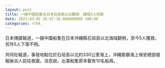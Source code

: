 ```yaml
---
layout: post
title: 一艘中國船隻在日本石垣島以北翻側　據報5人失蹤
date: 2021-03-02 16:47:16.000000000 +08:00
categories: rthk
---
```


日本傳媒報道，一艘中國船隻在日本沖繩縣石垣島以北海域翻側，至今5人獲救，另外5人下落不明。

共同社報道，事發地點位於石垣島以北約330公里海上，沖繩那霸海上保安總部接報後派人前往救援。消息說，出事船隻原本載有10名船員。

